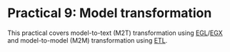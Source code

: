 # Practical 9: Model transformation

This practical covers model-to-text (M2T) transformation using [EGL](https://eclipse.dev/epsilon/doc/egl)/[EGX](https://eclipse.dev/epsilon/doc/egx) and model-to-model (M2M) transformation using [ETL](https://eclipse.dev/epsilon/doc/etl).